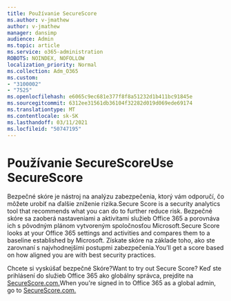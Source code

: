 ```yaml
---
title: Používanie SecureScore
ms.author: v-jmathew
author: v-jmathew
manager: dansimp
audience: Admin
ms.topic: article
ms.service: o365-administration
ROBOTS: NOINDEX, NOFOLLOW
localization_priority: Normal
ms.collection: Adm_O365
ms.custom:
- "3100002"
- "7525"
ms.openlocfilehash: e6065c9ec681e377f8f8a51232d1b411bc91845e
ms.sourcegitcommit: 6312ee31561db36104f32282d019d069ede69174
ms.translationtype: MT
ms.contentlocale: sk-SK
ms.lasthandoff: 03/11/2021
ms.locfileid: "50747195"
---
```

# <a name="use-securescore"></a><span data-ttu-id="37fce-102">Používanie SecureScore</span><span class="sxs-lookup"><span data-stu-id="37fce-102">Use SecureScore</span></span>

<span data-ttu-id="37fce-103">Bezpečné skóre je nástroj na analýzu zabezpečenia, ktorý vám odporučí, čo môžete urobiť na ďalšie zníženie rizika.</span><span class="sxs-lookup"><span data-stu-id="37fce-103">Secure Score is a security analytics tool that recommends what you can do to further reduce risk.</span></span> <span data-ttu-id="37fce-104">Bezpečné skóre sa zaoberá nastaveniami a aktivitami služieb Office 365 a porovnáva ich s pôvodným plánom vytvoreným spoločnosťou Microsoft.</span><span class="sxs-lookup"><span data-stu-id="37fce-104">Secure Score looks at your Office 365 settings and activities and compares them to a baseline established by Microsoft.</span></span> <span data-ttu-id="37fce-105">Získate skóre na základe toho, ako ste zarovnaní s najvhodnejšími postupmi zabezpečenia.</span><span class="sxs-lookup"><span data-stu-id="37fce-105">You’ll get a score based on how aligned you are with best security practices.</span></span>

<span data-ttu-id="37fce-106">Chcete si vyskúšať bezpečné Skóre?</span><span class="sxs-lookup"><span data-stu-id="37fce-106">Want to try out Secure Score?</span></span> <span data-ttu-id="37fce-107">Keď ste prihlásení do služieb Office 365 ako globálny správca, prejdite na [SecureScore.com.](https://securescore.office.com/)</span><span class="sxs-lookup"><span data-stu-id="37fce-107">When you're signed in to Office 365 as a global admin, go to [SecureScore.com.](https://securescore.office.com/)</span></span>
